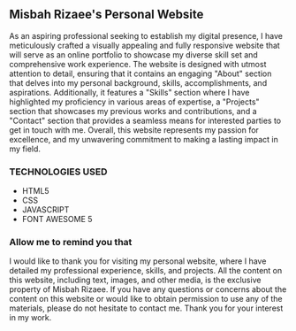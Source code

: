## Misbah Rizaee's Personal Website
As an aspiring professional seeking to establish my digital presence, I have meticulously crafted a visually appealing and fully responsive website that will serve as an online portfolio to showcase my diverse skill set and comprehensive work experience. The website is designed with utmost attention to detail, ensuring that it contains an engaging "About" section that delves into my personal background, skills, accomplishments, and aspirations. Additionally, it features a "Skills" section where I have highlighted my proficiency in various areas of expertise, a "Projects" section that showcases my previous works and contributions, and a "Contact" section that provides a seamless means for interested parties to get in touch with me. Overall, this website represents my passion for excellence, and my unwavering commitment to making a lasting impact in my field. 

### TECHNOLOGIES USED
* HTML5
* CSS
* JAVASCRIPT
* FONT AWESOME 5

### Allow me to remind you that
I would like to thank you for visiting my personal website, where I have detailed my professional experience, skills, and projects. All the content on this website, including text, images, and other media, is the exclusive property of Misbah Rizaee. If you have any questions or concerns about the content on this website or would like to obtain permission to use any of the materials, please do not hesitate to contact me. Thank you for your interest in my work.

